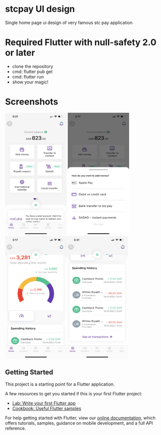 # stcpay UI design

Single home page ui design of very famous stc pay application
# Required Flutter with null-safety 2.0 or later
- clone the repository
- cmd: flutter pub get
- cmd: flutter run
- show your magic!

# Screenshots
<img src="assets/screenshots/IMG_0343.PNG" width=200, height=400> <img src="assets/screenshots/IMG_0341.PNG" width=200, height=400>
<img src="assets/screenshots/IMG_0342.PNG" width=200, height=400><img src="assets/screenshots/IMG_0345.PNG" width=200, height=400>


## Getting Started

This project is a starting point for a Flutter application.

A few resources to get you started if this is your first Flutter project:

- [Lab: Write your first Flutter app](https://flutter.dev/docs/get-started/codelab)
- [Cookbook: Useful Flutter samples](https://flutter.dev/docs/cookbook)

For help getting started with Flutter, view our
[online documentation](https://flutter.dev/docs), which offers tutorials,
samples, guidance on mobile development, and a full API reference.
